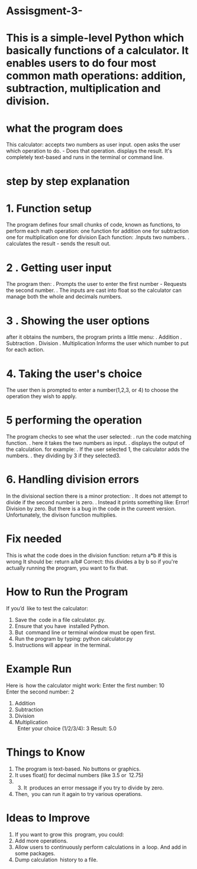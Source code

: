 # Assisgment-3-
# This is a simple-level Python which basically functions of a calculator. It enables users to do four most common math operations:  addition, subtraction, multiplication and division.
# what the program does
This calculator: accepts two numbers as user input.
open asks the user which operation to do. - Does that operation.
displays the result.
It's completely text-based and runs in the terminal or command line.
# step by step explanation 
# 1. Function setup
The program defines four small chunks of code, known as functions, to perform each math operation:
one function for addition
one for subtraction
one for multiplication
one for division
Each function:
.Inputs two numbers.
. calculates the result - sends the result out.
# 2 . Getting user input
The program then:
. Prompts the user to enter the first number - Requests the second number.
. The inputs are cast into float so the calculator can manage both the whole 
    and decimals numbers.
# 3 . Showing the user options 
after it obtains the numbers, the program prints a little menu:
 . Addition
 . Subtraction
 . Division
 . Multiplication
Informs the user which number to put for each action.
# 4. Taking the user's choice
The user then is prompted to enter a number(1,2,3, or 4) to choose the operation they wish to apply.
# 5 performing the operation
The program checks to see what the user selected:
 . run the code matching function.
 . here it takes the two numbers as input.
 . displays the output of the calculation.
for example:
  . If the user selected 1, the calculator adds the numbers.
  . they dividing by 3 if they selected3.
# 6. Handling division errors
In the divisional section there is a minor protection:
  . It does not attempt to divide if the second number is zero.
  . Instead it prints something like: Error! Division by zero.
But there is a bug in the code in the cureent version. Unfortunately, the divison function multiplies.
# Fix needed
This is what the code does in the division function:
return a*b # this is wrong
It should be:
return a/b# Correct: this divides a by b
so if you're actually running the program, you want to fix that.
 
# How to Run the Program 
If you’d like to test the calculator: 
1. Save the code in a file calculator. py. 
2. Ensure that you have installed Python. 
3. But command line or terminal window must be open first. 
4. Run the program by typing: 
python calculator.py 
5. Instructions will appear in the terminal. 
# Example Run 
Here is how the calculator might work: 
Enter the first number: 10   
Enter the second number: 2   
1. Addition   
2. Subtraction   
3. Division   
4. Multiplication   
 Enter your choice (1/2/3/4): 3 
Result: 5.0 
#  Things to Know 
1. The program is text-based. No buttons or graphics. 
2. It uses float() for decimal numbers (like 3.5 or 12.75)
3. 3. It produces an error message if you try to divide by zero. 
4. Then, you can run it again to try various operations. 
#  Ideas to Improve 
1. If you want to grow this program, you could: 
2. Add more operations. 
3. Allow users to continuously perform calculations in a loop. And add in some packages.
4. Dump calculation history to a file. 
